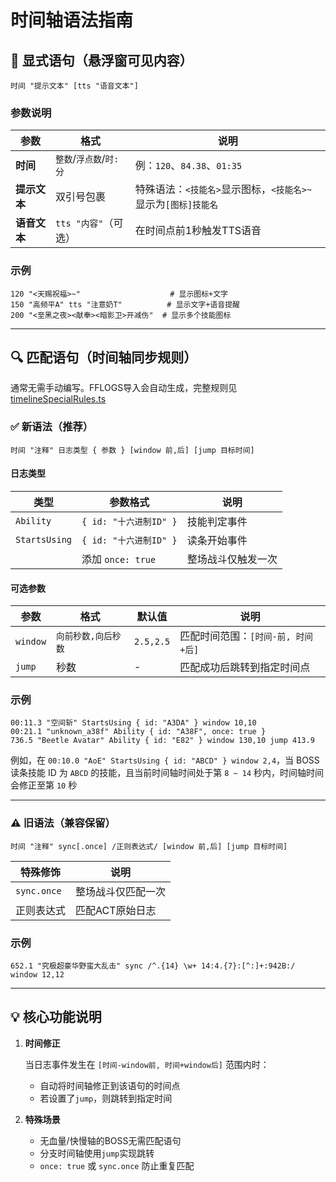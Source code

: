# 时间轴语法指南

## 📝 显式语句（悬浮窗可见内容）

```text
时间 "提示文本" [tts "语音文本"]
```

### 参数说明

| 参数       | 格式                  | 说明                                                                 |
|------------|-----------------------|----------------------------------------------------------------------|
| **时间**   | `整数`/`浮点数`/`时:分` | 例：`120`、`84.38`、`01:35`                                         |
| **提示文本** | 双引号包裹            | 特殊语法：`<技能名>`显示图标，`<技能名>~`显示为`[图标]技能名`       |
| **语音文本**| `tts "内容"`（可选）   | 在时间点前1秒触发TTS语音                                            |

### 示例

```text
120 "<天赐祝福>~"                    # 显示图标+文字
150 "高频平A" tts "注意奶T"          # 显示文字+语音提醒
200 "<至黑之夜><献奉><暗影卫>开减伤"  # 显示多个技能图标
```

---

## 🔍 匹配语句（时间轴同步规则）

通常无需手动编写。FFLOGS导入会自动生成，完整规则见 [timelineSpecialRules.ts](https://github.com/Souma-Sumire/ff14-overlay-vue/blob/main/src/utils/timelineSpecialRules.ts)

### ✅ 新语法（推荐）

```text
时间 "注释" 日志类型 { 参数 } [window 前,后] [jump 目标时间]
```

#### 日志类型

| 类型          | 参数格式                    | 说明                          |
|---------------|----------------------------|-----------------------------|
| `Ability`     | `{ id: "十六进制ID" }`      | 技能判定事件                 |
| `StartsUsing` | `{ id: "十六进制ID" }`      | 读条开始事件                 |
|               | 添加 `once: true`          | 整场战斗仅触发一次           |

#### 可选参数

| 参数         | 格式              | 默认值    | 说明                                |
|--------------|-------------------|----------|-----------------------------------|
| `window`     | `向前秒数,向后秒数` | `2.5,2.5` | 匹配时间范围：`[时间-前, 时间+后]` |
| `jump`       | 秒数              | -        | 匹配成功后跳转到指定时间点         |

### 示例

```text
00:11.3 "空间斩" StartsUsing { id: "A3DA" } window 10,10
00:21.1 "unknown_a38f" Ability { id: "A38F", once: true }
736.5 "Beetle Avatar" Ability { id: "E82" } window 130,10 jump 413.9
```

例如，在 `00:10.0 "AoE" StartsUsing { id: "ABCD" } window 2,4`，当 BOSS 读条技能 ID 为 `ABCD` 的技能，且当前时间轴时间处于第 `8 ~ 14` 秒内，时间轴时间会修正至第 `10` 秒

---

### ⚠️ 旧语法（兼容保留）

```text
时间 "注释" sync[.once] /正则表达式/ [window 前,后] [jump 目标时间]
```

| 特殊修饰       | 说明                     |
|----------------|------------------------|
| `sync.once`    | 整场战斗仅匹配一次       |
| 正则表达式     | 匹配ACT原始日志          |

### 示例

```text
652.1 "究极超豪华野蛮大乱击" sync /^.{14} \w+ 14:4.{7}:[^:]+:942B:/ window 12,12
```

---

## 💡 核心功能说明

1. **时间修正**

   当日志事件发生在 `[时间-window前, 时间+window后]` 范围内时：
   - 自动将时间轴修正到该语句的时间点
   - 若设置了`jump`，则跳转到指定时间

2. **特殊场景**
   - 无血量/快慢轴的BOSS无需匹配语句
   - 分支时间轴使用`jump`实现跳转
   - `once: true` 或 `sync.once` 防止重复匹配
